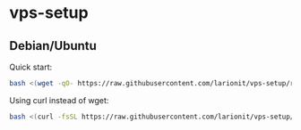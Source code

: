 # vps-setup

## Debian/Ubuntu

Quick start:

```bash
bash <(wget -qO- https://raw.githubusercontent.com/larionit/vps-setup/refs/heads/main/vps-setup-base-deb.sh)
```

Using curl instead of wget:

```bash
bash <(curl -fsSL https://raw.githubusercontent.com/larionit/vps-setup/refs/heads/main/vps-setup-base-deb.sh)
```